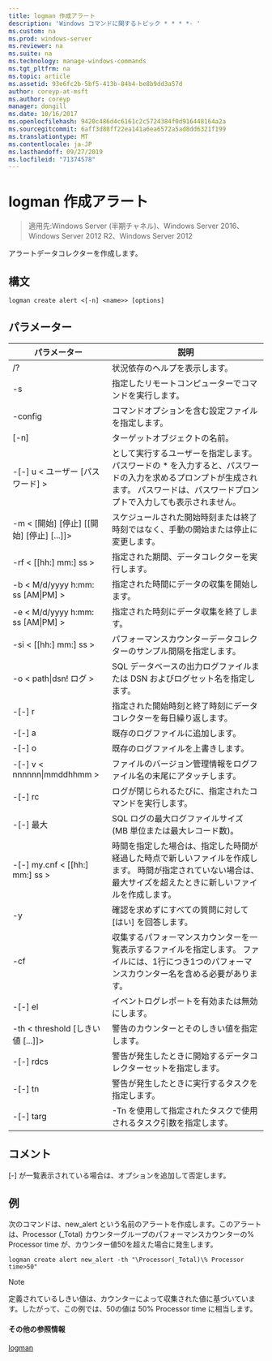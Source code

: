```yaml
---
title: logman 作成アラート
description: 'Windows コマンドに関するトピック * * * *- '
ms.custom: na
ms.prod: windows-server
ms.reviewer: na
ms.suite: na
ms.technology: manage-windows-commands
ms.tgt_pltfrm: na
ms.topic: article
ms.assetid: 93e6fc2b-5bf5-413b-84b4-be8b9dd3a57d
author: coreyp-at-msft
ms.author: coreyp
manager: dongill
ms.date: 10/16/2017
ms.openlocfilehash: 9420c486d4c6161c2c5724384f0d916448164a2a
ms.sourcegitcommit: 6aff3d88ff22ea141a6ea6572a5ad8dd6321f199
ms.translationtype: MT
ms.contentlocale: ja-JP
ms.lasthandoff: 09/27/2019
ms.locfileid: "71374578"
---
```

# <a name="logman-create-alert"></a>logman 作成アラート

>適用先:Windows Server (半期チャネル)、Windows Server 2016、Windows Server 2012 R2、Windows Server 2012

アラートデータコレクターを作成します。  

## <a name="syntax"></a>構文  
```  
logman create alert <[-n] <name>> [options]  
```  
## <a name="parameters"></a>パラメーター  

|                 パラメーター                  |                                                                               説明                                                                               |
|--------------------------------------------|-------------------------------------------------------------------------------------------------------------------------------------------------------------------------|
|                     /?                     |                                                                    状況依存のヘルプを表示します。                                                                     |
|             -s <computer name>             |                                                          指定したリモートコンピューターでコマンドを実行します。                                                          |
|              -config <value>               |                                                         コマンドオプションを含む設定ファイルを指定します。                                                         |
|                [-n] <name>                 |                                                                       ターゲットオブジェクトの名前。                                                                        |
|          -[-] u < ユーザー [パスワード] >           | として実行するユーザーを指定します。 パスワードの \* を入力すると、パスワードの入力を求めるプロンプトが生成されます。 パスワードは、パスワードプロンプトで入力しても表示されません。 |
| -m < [開始] [停止] [[開始] [停止] [...]]> |                                                スケジュールされた開始時刻または終了時刻ではなく、手動の開始または停止に変更します。                                                 |
|             -rf < [[hh:] mm:] ss >             |                                                        指定された期間、データコレクターを実行します。                                                         |
|     -b < M/d/yyyy h:mm: ss [AM&#124;PM] >      |                                                              指定された時間にデータの収集を開始します。                                                               |
|     -e < M/d/yyyy h:mm: ss [AM&#124;PM] >      |                                                               指定された時刻にデータ収集を終了します。                                                                |
|             -si < [[hh:] mm:] ss >             |                                                 パフォーマンスカウンターデータコレクターのサンプル間隔を指定します。                                                  |
|           -o < path&#124;dsn! ログ >           |                                              SQL データベースの出力ログファイルまたは DSN およびログセット名を指定します。                                               |
|                   -[-] r                    |                                                  指定された開始時刻と終了時刻にデータコレクターを毎日繰り返します。                                                  |
|                   -[-] a                    |                                                                     既存のログファイルに追加します。                                                                     |
|                   -[-] o                   |                                                                     既存のログファイルを上書きします。                                                                     |
|        -[-] v < nnnnnn&#124;mmddhhmm >        |                                                   ファイルのバージョン管理情報をログファイル名の末尾にアタッチします。                                                   |
|               -[-] rc <task>                |                                                         ログが閉じられるたびに、指定されたコマンドを実行します。                                                          |
|              -[-] 最大 <value>               |                                                 SQL ログの最大ログファイルサイズ (MB 単位または最大レコード数)。                                                  |
|           -[-] my.cnf < [[hh:] mm:] ss >           |     時間を指定した場合は、指定した時間が経過した時点で新しいファイルを作成します。 時間が指定されていない場合は、最大サイズを超えたときに新しいファイルを作成します。     |
|                     -y                     |                                                             確認を求めずにすべての質問に対して [はい] を回答します。                                                              |
|               -cf <filename>               |                       収集するパフォーマンスカウンターを一覧表示するファイルを指定します。 ファイルには、1行につき1つのパフォーマンスカウンター名を含める必要があります。                        |
|                   -[-] el                   |                                                                イベントログレポートを有効または無効にします。                                                                 |
|     -th < threshold [しきい値 [...]]>      |                                                        警告のカウンターとそのしきい値を指定します。                                                        |
|              -[-] rdcs <name>               |                                                     警告が発生したときに開始するデータコレクターセットを指定します。                                                      |
|               -[-] tn <task>                |                                                             警告が発生したときに実行するタスクを指定します。                                                              |
|            -[-] targ <argument>             |                                               -Tn を使用して指定されたタスクで使用されるタスク引数を指定します。                                                |

## <a name="remarks"></a>コメント  
[-] が一覧表示されている場合は、オプションを追加して否定します。  
## <a name="BKMK_examples"></a>例  
次のコマンドは、new_alert という名前のアラートを作成します。このアラートは、Processor (_Total) カウンターグループのパフォーマンスカウンターの% Processor time が、カウンター値50を超えた場合に発生します。  
```  
logman create alert new_alert -th "\Processor(_Total)\% Processor time>50"  
```  
> [!NOTE]
> 定義されているしきい値は、カウンターによって収集された値に基づいています。したがって、この例では、50の値は 50% Processor time に相当します。  
> #### <a name="additional-references"></a>その他の参照情報  
> [logman](logman.md)  
